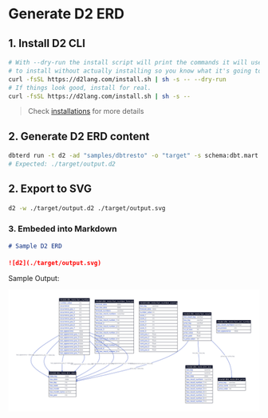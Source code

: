 # Generate D2 ERD

## 1. Install D2 CLI

```bash
# With --dry-run the install script will print the commands it will use
# to install without actually installing so you know what it's going to do.
curl -fsSL https://d2lang.com/install.sh | sh -s -- --dry-run
# If things look good, install for real.
curl -fsSL https://d2lang.com/install.sh | sh -s --
```

> Check [installations](https://github.com/terrastruct/d2/blob/master/docs/INSTALL.md) for more details

## 2. Generate D2 ERD content

```bash
dbterd run -t d2 -ad "samples/dbtresto" -o "target" -s schema:dbt.mart
# Expected: ./target/output.d2
```

## 2. Export to SVG

```bash
d2 -w ./target/output.d2 ./target/output.svg
```

### 3. Embeded into Markdown

```markdown
# Sample D2 ERD

![d2](./target/output.svg)
```

Sample Output:

![d2](https://github.com/datnguye/dbterd/blob/main/samples/dbtresto/d2.svg)
